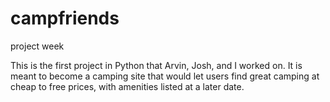 # campfriends
project week


This is the first project in Python that Arvin, Josh, and I worked on. It is meant to become a camping site that would let users find great camping at cheap to free prices, with amenities listed at a later date.
